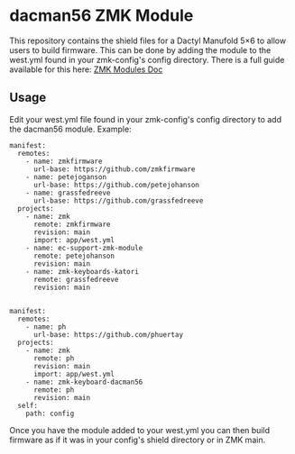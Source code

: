 # dacman56 ZMK Module

This repository contains the shield files for a Dactyl Manufold 5×6 to allow users to build firmware. This can be done by adding the module to the west.yml found in your zmk-config's config directory. There is a full guide available for this here: [ZMK Modules Doc](https://zmk.dev/docs/features/modules)

## Usage

Edit your west.yml file found in your zmk-config's config directory to add the dacman56 module. Example:

```
manifest:
  remotes:
    - name: zmkfirmware
      url-base: https://github.com/zmkfirmware
    - name: petejoganson
      url-base: https://github.com/petejohanson
    - name: grassfedreeve
      url-base: https://github.com/grassfedreeve
  projects:
    - name: zmk
      remote: zmkfirmware
      revision: main
      import: app/west.yml
    - name: ec-support-zmk-module
      remote: petejohanson
      revision: main
    - name: zmk-keyboards-katori
      remote: grassfedreeve
      revision: main


manifest:
  remotes:
    - name: ph
      url-base: https://github.com/phuertay
  projects:
    - name: zmk
      remote: ph
      revision: main
      import: app/west.yml
    - name: zmk-keyboard-dacman56
      remote: ph
      revision: main
  self:
    path: config
```
Once you have the module added to your west.yml you can then build firmware as if it was in your config's shield directory or in ZMK main.
